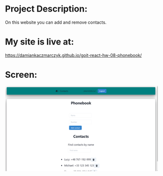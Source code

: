 # Project Description:

On this website you can add and remove contacts.

# My site is live at:

https://damiankaczmarczyk.github.io/goit-react-hw-08-phonebook/

# Screen:

![project screen](/assets/react8.png 'Project screen')
